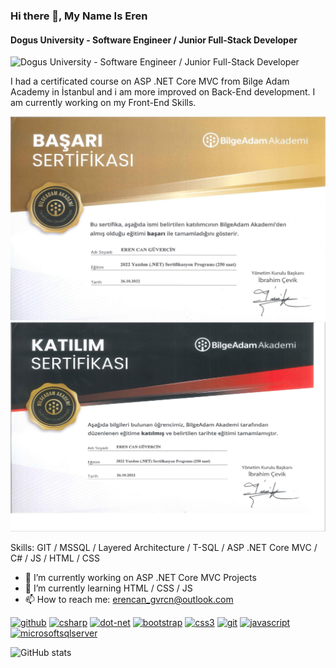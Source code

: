 ### Hi there 👋, My Name Is Eren
#### Dogus University - Software Engineer / Junior Full-Stack Developer
![Dogus University - Software Engineer / Junior Full-Stack Developer](https://thumbs.gfycat.com/KindDistortedIrrawaddydolphin-size_restricted.gif)

I had a certificated course on ASP .NET Core MVC from Bilge Adam Academy in İstanbul and i am more improved on Back-End development. I am currently working on my Front-End Skills.

<img src="images/NET Core Success Certificate.png" alt="Success Certifikate" >

<img src="images/NET Core Participation Certificate.png" alt="Participation Certificate">



Skills: GIT / MSSQL / Layered Architecture / T-SQL / ASP .NET Core MVC / C# / JS / HTML / CSS

- 🔭 I’m currently working on ASP .NET Core  MVC Projects 
- 🌱 I’m currently learning HTML / CSS / JS 
- 📫 How to reach me: erencan_gvrcn@outlook.com 


[<img src='https://cdn.jsdelivr.net/npm/simple-icons@3.0.1/icons/github.svg' alt='github' height='40'>](https://github.com/StranoArtista)  [<img src='https://brandeps.com/logo-download/C/C-Sharp-logo-vector-01.svg' alt='csharp' height='40'>](https://learn.microsoft.com/en-us/dotnet/csharp/)  [<img src='https://brandeps.com/logo-download/M/Microsoft-Dotnet-logo-vector-01.svg' alt='dot-net' height='40'>](https://learn.microsoft.com/tr-tr/dotnet/welcome)  [<img src='https://brandeps.com/logo-download/B/Bootstrap-logo-vector-01.svg' alt='bootstrap' height='40'>](https://www.google.com/url?sa=t&rct=j&q=&esrc=s&source=web&cd=&cad=rja&uact=8&ved=2ahUKEwjIz-LEpZP9AhV_RfEDHSqxC3UQFnoECAsQAQ&url=https%3A%2F%2Fgetbootstrap.com%2F&usg=AOvVaw3s0qqZzEfHTiGFr9v0jCTN)  [<img src='https://brandeps.com/logo-download/C/CSS-3-logo-vector-01.svg' alt='css3' height='40'>](https://www.google.com/url?sa=t&rct=j&q=&esrc=s&source=web&cd=&cad=rja&uact=8&ved=2ahUKEwjz74jWpZP9AhVPQ_EDHRLLB-AQFnoECAsQAQ&url=https%3A%2F%2Fwww.w3schools.com%2Fcss%2F&usg=AOvVaw0Xtbw_GBAChsgvZNkPLVGb)  [<img src='https://brandeps.com/icon-download/G/Git-icon-vector-06.svg' alt='git' height='40'>](https://www.google.com/url?sa=t&rct=j&q=&esrc=s&source=web&cd=&cad=rja&uact=8&ved=2ahUKEwjRgdrjpZP9AhUySfEDHfjJA4gQFnoECAoQAQ&url=https%3A%2F%2Fgit-scm.com%2F&usg=AOvVaw1lFNWgbWf8FsbaoU4AOPBr)  [<img src='https://brandeps.com/logo-download/J/JavaScript-logo-vector-01.svg' alt='javascript' height='40'>](https://www.google.com/url?sa=t&rct=j&q=&esrc=s&source=web&cd=&cad=rja&uact=8&ved=2ahUKEwih_pbypZP9AhWkXvEDHUtFBwoQFnoECAgQAQ&url=https%3A%2F%2Fwww.javascript.com%2F&usg=AOvVaw2t3n3FoztAEJ6zUU6XdzS5)  [<img src='https://brandeps.com/logo-download/M/Microsoft-sql-server-logo-vector-01.svg' alt='microsoftsqlserver' height='40'>](https://www.google.com/url?sa=t&rct=j&q=&esrc=s&source=web&cd=&cad=rja&uact=8&ved=2ahUKEwibke-MppP9AhU9SvEDHbzJBZ0QFnoECAoQAQ&url=https%3A%2F%2Fwww.microsoft.com%2Ftr-tr%2Fsql-server%2Fsql-server-2019&usg=AOvVaw1TwbtCLpFD24xx_JePjGbk)  

![GitHub stats](https://github-readme-stats.vercel.app/api?username=StranoArtista&show_icons=true)  

